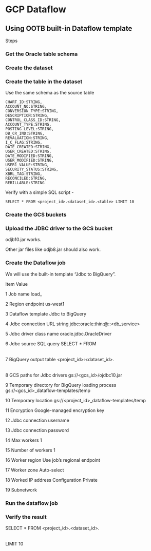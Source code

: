 # GCP Dataflow

## Using OOTB built-in Dataflow template

Steps

### Get the Oracle table schema

### Create the dataset

### Create the table in the dataset

Use the same schema as the source table

```
CHART_ID:STRING,
ACCOUNT_NO:STRING,
CONVERSION_TYPE:STRING,
DESCRIPTION:STRING,
CONTROL_CLASS_ID:STRING,
ACCOUNT_TYPE:STRING,
POSTING_LEVEL:STRING,
DB_CR_IND:STRING,
REVALUATION:STRING,
I_C_FLAG:STRING,
DATE_CREATED:STRING,
USER_CREATED:STRING,
DATE_MODIFIED:STRING,
USER_MODIFIED:STRING,
USER1_VALUE:STRING,
SECURITY_STATUS:STRING,
XBRL_TAG:STRING,
RECONCILED:STRING,
REBILLABLE:STRING
```

Verify with a simple SQL script -

```
SELECT * FROM <project_id>.<dataset_id>.<table> LIMIT 10
```

### Create the GCS buckets

### Upload the JDBC driver to the GCS bucket

odjb10.jar works.

Other jar files like odjb8.jar should also work.

### Create the Dataflow job

We will use the built-in template “Jdbc to BigQuery”.

Item
Value

1
Job name
load\_<table>

2
Region endpoint
us-west1

3
Dataflow template
Jdbc to BigQuery

4
Jdbc connection URL string
jdbc:oracle:thin:@<ip>:<port>:<db_service>

5
Jdbc driver class name
oracle.jdbc.OracleDriver

6
Jdbc source SQL query
SELECT \* FROM <table>

7
BigQuery output table
<project_id>:<dataset_id>.<table>

8
GCS paths for Jdbc drivers
gs://<gcs_id>/ojdbc10.jar

9
Temporary directory for BigQuery loading process
gs://<gcs_id>\_dataflow-templates/temp

10
Temporary location
gs://<project_id>\_dataflow-templates/temp

11
Encryption
Google-managed encryption key

12
Jdbc connection username
<username>

13
Jdbc connection password
<encrypted>

14
Max workers
1

15
Number of workers
1

16
Worker region
Use job’s regional endpoint

17
Worker zone
Auto-select

18
Worked IP address Configuration
Private

19
Subnetwork
<Subnetwork>

### Run the dataflow job

### Verify the result

SELECT \* FROM <project_id>.<dataset_id>.<table> LIMIT 10
